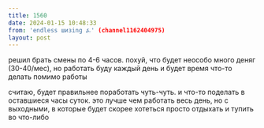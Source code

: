 ```yaml
---
title: 1560
date: 2024-01-15 10:48:33
from: 'endless шизing ⍼' (channel1162404975)
layout: post
---
```


решил брать смены по 4-6 часов. похуй, что будет неособо много деняг (30-40/мес), но работать буду каждый день и будет время что-то делать помимо работы

считаю, будет правильнее поработать чуть-чуть. и что-то поделать в оставшиеся часы суток. это лучше чем работать весь день, но с выходными, в которые будет скорее хотеться просто отдыхать и тупить во что-либо
